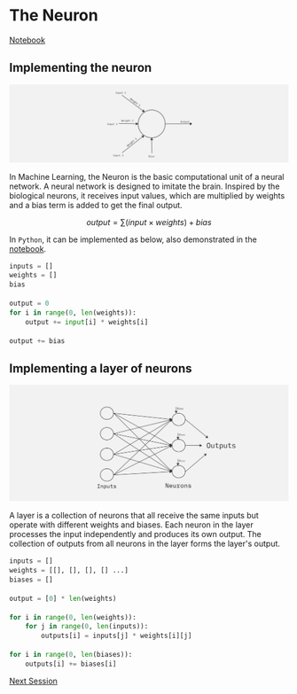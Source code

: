 # The Neuron 

[Notebook](/code-files/1_Neurons_and_Layers.ipynb)

## Implementing the neuron

![A neuron](/images/neuron.jpg)

In Machine Learning, the Neuron is the basic computational unit of a neural network. A neural network is designed to imitate the brain. Inspired by the biological neurons, it receives input values, which are multiplied by weights and a bias term is added to get the final output.

```math
	output = \sum (input \times weights) + bias
```
In `Python`, it can be implemented as below, also demonstrated in the [notebook](/code-files/1_Neurons_and_Layers.ipynb).

```python
inputs = []
weights = []
bias

output = 0
for i in range(0, len(weights)):
	output += input[i] * weights[i]

output += bias
```

## Implementing a layer of neurons

![A Layer of neurons](/images/layer_of_neurons.jpg)

A layer is a collection of neurons that all receive the same inputs but operate with different weights and biases. Each neuron in the layer processes the input independently and produces its own output. The collection of outputs from all neurons in the layer forms the layer's output.

```python
inputs = []
weights = [[], [], [], [] ...]
biases = []

output = [0] * len(weights)

for i in range(0, len(weights)):
	for j in range(0, len(inputs)):
		outputs[i] = inputs[j] * weights[i][j]

for i in range(0, len(biases)):
	outputs[i] += biases[i]
```

[Next Session](./Session_2.md)
